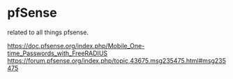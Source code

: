 # pfSense
related to all things pfsense.

https://doc.pfsense.org/index.php/Mobile_One-time_Passwords_with_FreeRADIUS
https://forum.pfsense.org/index.php/topic,43675.msg235475.html#msg235475


